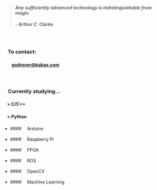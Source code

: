 > #### *Any sufficiently advanced technology is indistinguishable from magic.*
> ##### - Arthur C. Clarke

　

### 　**To contact:**
#### 　　godrover@kakao.com

　

### 　**Currently studying...**
#### 　> C/C++
#### 　> Python

- ####　 Arduino

- ####　 Raspberry Pi

- ####　 FPGA
  
- ####　 ROS

- ####　 OpenCV

- ####　 Machine Learning
